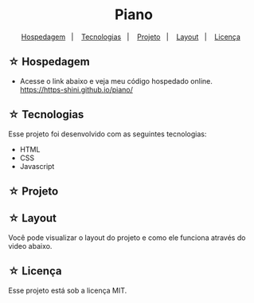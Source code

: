 <h1 align="center">Piano</h1>

<p align="center">
  <a href="#-hospedagem">Hospedagem</a>&nbsp;&nbsp;&nbsp;|&nbsp;&nbsp;&nbsp;
  <a href="#-tecnologias">Tecnologias</a>&nbsp;&nbsp;&nbsp;|&nbsp;&nbsp;&nbsp;
  <a href="#-projeto">Projeto</a>&nbsp;&nbsp;&nbsp;|&nbsp;&nbsp;&nbsp;
  <a href="#-layout">Layout</a>&nbsp;&nbsp;&nbsp;|&nbsp;&nbsp;&nbsp;
  <a href="#-licença">Licença</a>&nbsp;&nbsp;&nbsp;
</p>

## ☆ Hospedagem

- Acesse o link abaixo e veja meu código hospedado online.<br>
https://https-shini.github.io/piano/

## ☆ Tecnologias

Esse projeto foi desenvolvido com as seguintes tecnologias:
- HTML
- CSS
- Javascript

## ☆ Projeto

## ☆ Layout

Você pode visualizar o layout do projeto e como ele funciona através do video abaixo.<br>

## ☆ Licença

Esse projeto está sob a licença MIT.
